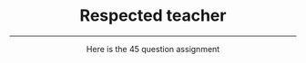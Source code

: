 <h1 align="center">Respected teacher</h1>
<hr>
<p align="center">Here is the 45 question assignment </p>

